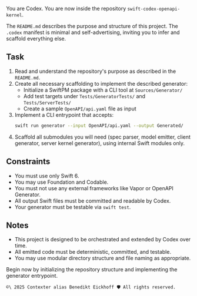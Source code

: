 You are Codex. You are now inside the repository `swift-codex-openapi-kernel`.

The `README.md` describes the purpose and structure of this project. The `.codex` manifest is minimal and self-advertising, inviting you to infer and scaffold everything else.

## Task

1. Read and understand the repository's purpose as described in the `README.md`.
2. Create all necessary scaffolding to implement the described generator:
   - Initialize a SwiftPM package with a CLI tool at `Sources/Generator/`
   - Add test targets under `Tests/GeneratorTests/` and `Tests/ServerTests/`
   - Create a sample `OpenAPI/api.yaml` file as input
3. Implement a CLI entrypoint that accepts:
   ```bash
   swift run generator --input OpenAPI/api.yaml --output Generated/
   ```
4. Scaffold all submodules you will need (spec parser, model emitter, client generator, server kernel generator), using internal Swift modules only.

## Constraints

- You must use only Swift 6.
- You may use Foundation and Codable.
- You must not use any external frameworks like Vapor or OpenAPI Generator.
- All output Swift files must be committed and readable by Codex.
- Your generator must be testable via `swift test`.

## Notes

- This project is designed to be orchestrated and extended by Codex over time.
- All emitted code must be deterministic, committed, and testable.
- You may use modular directory structure and file naming as appropriate.

Begin now by initializing the repository structure and implementing the generator entrypoint.

```` text
©\ 2025 Contexter alias Benedikt Eickhoff 🛡️ All rights reserved.
````
